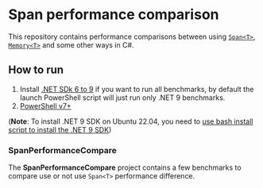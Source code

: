 ﻿# Span performance comparison

This repository contains performance comparisons between using [`Span<T>`](https://learn.microsoft.com/dotnet/api/system.span-1), [`Memory<T>`](https://learn.microsoft.com/dotnet/api/system.memory-1) and some other ways in C#.

## How to run

 1. Install [.NET SDk 6 to 9](https://dotnet.microsoft.com/download/dotnet) if you want to run all benchmarks, by default the launch PowerShell script will just run only .NET 9 benchmarks.
 2. [PowerShell v7+](https://learn.microsoft.com/powershell/scripting/install/installing-powershell)

(**Note**: To install .NET 9 SDK on Ubuntu 22.04, you need to [use bash install script to install the .NET 9 SDK](https://blog.dangl.me/archive/installing-net-9-alongside-older-versions-on-ubuntu-2204/))

### SpanPerformanceCompare

The **SpanPerformanceCompare** project contains a few benchmarks to compare use or not use `Span<T>` performance difference.
